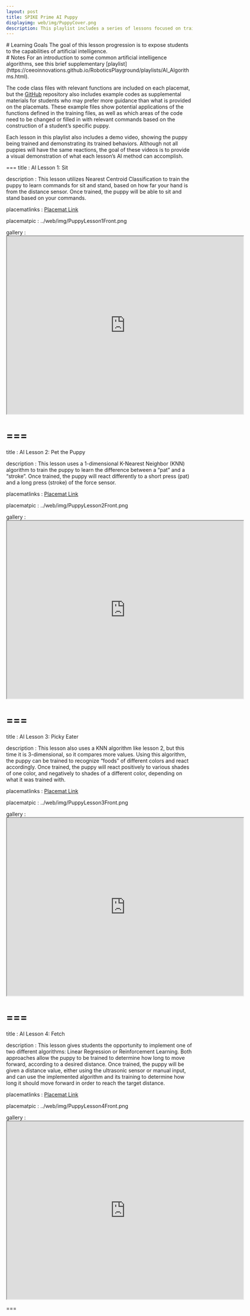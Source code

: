 ```yaml
---
layout: post
title: SPIKE Prime AI Puppy
displayimg: web/img/PuppyCover.png
description: This playlist includes a series of lessons focused on training a SPIKE Prime puppy through the use of various artificial intelligence algorithms.
---
```

<div class="learninggoals" markdown="1">
# Learning Goals
The goal of this lesson progression is to expose students to the capabilities of artificial intelligence.

</div>

<div class="learninggoals" markdown="1">
# Notes
For an introduction to some common artificial intelligence algorithms, see this brief supplementary [playlist](https://ceeoinnovations.github.io/RoboticsPlayground/playlists/AI_Algorithms.html).

The code class files with relevant functions are included on each placemat, but the [GitHub](https://github.com/ceeoinnovations/SPIKE_AI_Puppy) repository also includes example codes as supplemental materials for students who may prefer more guidance than what is provided on the placemats. These example files show potential applications of the functions defined in the training files, as well as which areas of the code need to be changed or filled in with relevant commands based on the construction of a student’s specific puppy.

Each lesson in this playlist also includes a demo video, showing the puppy being trained and demonstrating its trained behaviors. Although not all puppies will have the same reactions, the goal of these videos is to provide a visual demonstration of what each lesson’s AI method can accomplish.

</div>

===
title
: AI Lesson 1: Sit

description
: This lesson utilizes Nearest Centroid Classification to train the puppy to learn commands for sit and stand, based on how far your hand is from the distance sensor. Once trained, the puppy will be able to sit and stand based on your commands.

placematlinks
: [Placemat Link](https://docs.google.com/presentation/d/1UR_DQkpuBaJWDXFj7jMlrF5njVUwg9hvgi2SiHq_-gQ/edit#slide=id.gb8126a8c55_0_90)

placematpic
: ../web/img/PuppyLesson1Front.png

gallery
: <iframe src="https://drive.google.com/file/d/16mJkCcl9dau4a5rHhChoVNXH_QhvDl69/preview" width="640" height="480"></iframe>

===
===
title
: AI Lesson 2: Pet the Puppy

description
: This lesson uses a 1-dimensional K-Nearest Neighbor (KNN) algorithm to train the puppy to learn the difference between a “pat” and a “stroke”. Once trained, the puppy will react differently to a short press (pat) and a long press (stroke) of the force sensor.

placematlinks
: [Placemat Link](https://docs.google.com/presentation/d/1je-fzaUMyjK8FQvnuY2Yvd0uZLm0-lYTxM7qNJnq5eY/edit#slide=id.ge3d79526d7_0_91)

placematpic
: ../web/img/PuppyLesson2Front.png

gallery
: <iframe src="https://drive.google.com/file/d/1_w9CHn7GQcPjnx6uVbYyffCT0aCLXsxw/preview" width="640" height="480"></iframe>

===
===
title
: AI Lesson 3: Picky Eater

description
: This lesson also uses a KNN algorithm like lesson 2, but this time it is 3-dimensional, so it compares more values. Using this algorithm, the puppy can be trained to recognize “foods” of different colors and react accordingly. Once trained, the puppy will react positively to various shades of one color, and negatively to shades of a different color, depending on what it was trained with. 

placematlinks
: [Placemat Link](https://docs.google.com/presentation/d/17kUr2bXnRiifOLSbBnB5BNrdE5JjLImObAXUMQLmXkg/edit#slide=id.ge4342160e1_0_90)

placematpic
: ../web/img/PuppyLesson3Front.png

gallery
: <iframe src="https://drive.google.com/file/d/18EOmMYHGeHQbn-Mql_1NuCQG3iw72e24/preview" width="640" height="480"></iframe>

===
===
title
: AI Lesson 4: Fetch

description
: This lesson gives students the opportunity to implement one of two different algorithms: Linear Regression or Reinforcement Learning. Both approaches allow the puppy to be trained to determine how long to move forward, according to a desired distance. Once trained, the puppy will be given a distance value, either using the ultrasonic sensor or manual input, and can use the implemented algorithm and its training to determine how long it should move forward in order to reach the target distance. 

placematlinks
: [Placemat Link](https://docs.google.com/presentation/d/18e0KlM8rbYiJMf5pchH8Domn1UIcuzo6sTm7Fg4RgSI/edit#slide=id.ge2b5783bb5_0_90)

placematpic
: ../web/img/PuppyLesson4Front.png

gallery
: <iframe src="https://drive.google.com/file/d/1Yd88vIqh-2qdg7z77tX_542oW6LKrauY/preview" width="640" height="480"></iframe>

===
